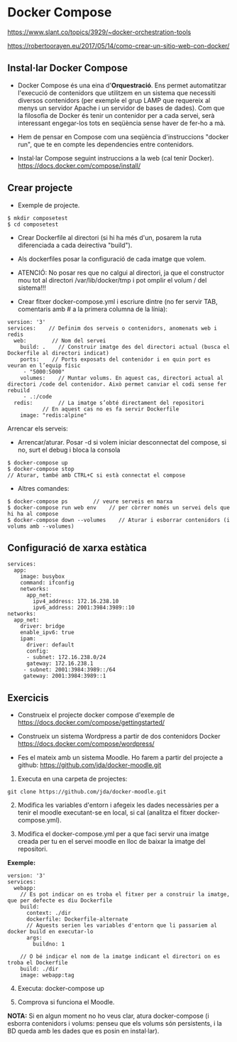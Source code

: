 # Docker Compose
https://www.slant.co/topics/3929/~docker-orchestration-tools

https://robertoorayen.eu/2017/05/14/como-crear-un-sitio-web-con-docker/

## Instal·lar Docker Compose

- Docker Compose és una eina d'**Orquestració**. Ens permet automatitzar l'execució de  contenidors que utilitzem en un sistema que necessiti diversos contenidors (per exemple el grup LAMP que requereix al menys un servidor Apache i un servidor de bases de dades). Com que la filosofia de Docker és tenir un contenidor per a cada servei, serà interessant engegar-los tots en seqüència sense haver de fer-ho a mà.

- Hem de pensar en Compose com una seqüència d'instruccions "docker run", que te en compte les dependencies entre contenidors.

- Instal·lar Compose  seguint instruccions a la web (cal tenir Docker). https://docs.docker.com/compose/install/

## Crear projecte
- Exemple de projecte.

~~~
$ mkdir composetest
$ cd composetest
~~~

- Crear Dockerfile al directori (si hi ha més d'un, posarem la ruta diferenciada a cada deirectiva "build").
- Als dockerfiles posar la configuració de cada imatge que volem.
- ATENCIÓ: No posar res que no calgui al directori, ja que el constructor mou tot al directori /var/lib/docker/tmp i pot omplir el volum / del sistema!!!

- Crear fitxer docker-compose.yml i escriure dintre (no fer servir TAB, comentaris amb # a  la primera columna de la línia):

~~~
version: '3'
services:    // Definim dos serveis o contenidors, anomenats web i redis
  web:        // Nom del servei
    build: .    // Construir imatge des del directori actual (busca el Dockerfile al directori indicat)
    ports:    // Ports exposats del contenidor i en quin port es veuran en l’equip físic
     - "5000:5000"
    volumes:    // Muntar volums. En aquest cas, directori actual al directori /code del contenidor. Això permet canviar el codi sense fer rebuild
     - .:/code
  redis:        // La imatge s’obté directament del repositori
  		   // En aquest cas no es fa servir Dockerfile
    image: "redis:alpine"
~~~

Arrencar els serveis:

- Arrencar/aturar. Posar -d si volem iniciar desconnectat del compose, si no, surt el debug i bloca la consola

~~~
$ docker-compose up
$ docker-compose stop
// Aturar, també amb CTRL+C si està connectat el compose
~~~

- Altres comandes:

~~~
$ docker-compose ps        // veure serveis en marxa
$ docker-compose run web env    // per còrrer només un servei dels que hi ha al compose
$ docker-compose down --volumes    // Aturar i esborrar contenidors (i volums amb --volumes)
~~~

## Configuració de xarxa estàtica

~~~
services:
  app:
    image: busybox
    command: ifconfig
    networks:
      app_net:
        ipv4_address: 172.16.238.10
        ipv6_address: 2001:3984:3989::10
networks:
  app_net:
    driver: bridge
    enable_ipv6: true
    ipam:
      driver: default
      config:
      - subnet: 172.16.238.0/24
      gateway: 172.16.238.1
     - subnet: 2001:3984:3989::/64
     gateway: 2001:3984:3989::1
~~~
## Exercicis

- Construeix el projecte docker compose d'exemple de https://docs.docker.com/compose/gettingstarted/

- Construeix un sistema Wordpress a partir de dos contenidors Docker
  https://docs.docker.com/compose/wordpress/

- Fes el mateix amb un sistema Moodle. Ho farem a partir del projecte a github: https://github.com/jda/docker-moodle.git

1. Executa en una carpeta de projectes:

~~~
git clone https://github.com/jda/docker-moodle.git
~~~

2. Modifica les variables d'entorn i afegeix les dades necessàries per a tenir el moodle executant-se en local, si cal (analitza el fitxer docker-compose.yml).

3. Modifica el docker-compose.yml per a que faci servir una imatge creada per tu en el servei moodle en lloc de baixar la imatge del repositori.

**Exemple:**

~~~
version: '3'
services:
  webapp:
    // Es pot indicar on es troba el fitxer per a construir la imatge, que per defecte es diu Dockerfile
    build:
      context: ./dir
      dockerfile: Dockerfile-alternate
      // Aquests serien les variables d'entorn que li passariem al docker build en executar-lo
      args:
        buildno: 1

    // O bé indicar el nom de la imatge indicant el directori on es troba el Dockerfile
    build: ./dir
    image: webapp:tag

~~~

4. Executa: docker-compose up

5. Comprova si funciona el Moodle.

**NOTA:** Si en algun moment no ho veus clar, atura docker-compose (i esborra contenidors i volums: penseu que els volums són persistents, i la BD queda amb les dades que es posin en instal·lar).
